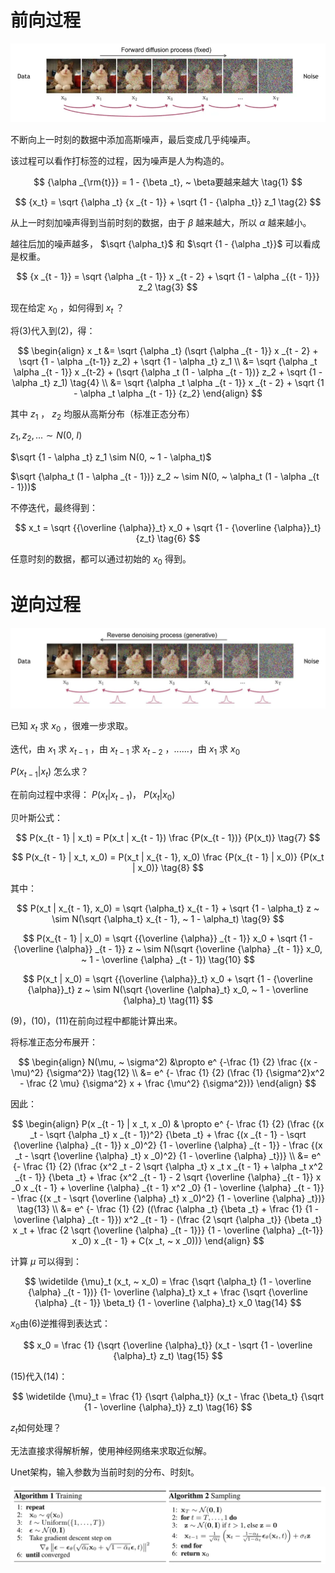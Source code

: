 # 前向过程

![](https://github.com/RuiqingTang/picx-images-hosting/raw/master/image/前向.45hbbbx3s.webp)

不断向上一时刻的数据中添加高斯噪声，最后变成几乎纯噪声。

该过程可以看作打标签的过程，因为噪声是人为构造的。

$$
{\alpha _{\rm{t}}} = 1 - {\beta _t}, ~ \beta要越来越大 \tag{1}
$$

$$
{x_t} = \sqrt {\alpha _t} {x _{t - 1}} + \sqrt {1 - {\alpha _t}} z_1 \tag{2}
$$

从上一时刻加噪声得到当前时刻的数据，由于 ${\beta}$ 越来越大，所以 $\alpha$ 越来越小。

越往后加的噪声越多， $\sqrt {\alpha_t}$ 和 $\sqrt {1 - {\alpha _t}}$ 可以看成是权重。

$$
{x _{t - 1}} = \sqrt {\alpha _{t - 1}} x _{t - 2} + \sqrt {1 - \alpha _{{t - 1}}} z_2 \tag{3}
$$

现在给定 $x_0$ ，如何得到 $x_t$ ？

将(3)代入到(2)，得：

$$
\begin{align}
x _t &= \sqrt {\alpha _t} (\sqrt {\alpha _{t - 1}} x _{t - 2} + \sqrt {1 - \alpha _{t-1}} z_2) + \sqrt {1 - \alpha _t} z_1 \\
    &= \sqrt {\alpha _t \alpha _{t - 1}} x _{t-2} + (\sqrt {\alpha _t (1 - \alpha _{t - 1})} z_2 + \sqrt {1 - \alpha _t} z_1) \tag{4} \\
    &= \sqrt {\alpha _t \alpha _{t - 1}} x _{t - 2} + \sqrt {1 - \alpha _t \alpha _{t - 1}} {z_2} 
\end{align}
$$

其中 $z_1$ ， $z_2$ 均服从高斯分布（标准正态分布）

$z_1, z_2,... \sim N(0, ~ I)$

$\sqrt {1 - \alpha _t} z_1 \sim N(0, ~ 1 - \alpha_t)$​

$\sqrt {\alpha_t (1 - \alpha _{t - 1})} z_2 ~ \sim N(0, ~ \alpha_t (1 - \alpha _{t - 1}))$

不停迭代，最终得到：

$$
x_t = \sqrt {{\overline {\alpha}}_t} x_0 + \sqrt {1 - {\overline {\alpha}}_t}{z_t} \tag{6}
$$

任意时刻的数据，都可以通过初始的 $x_0$ 得到。

# 逆向过程

![](https://github.com/RuiqingTang/picx-images-hosting/raw/master/image/逆向.8kzvuysbhd.webp)

已知 $x_t$ 求 $x_0$ ，很难一步求取。

迭代，由 $x_1$ 求 $x_{t - 1}$ ，由 $x_{t - 1}$ 求 $x_{t - 2}$ ，......，由 $x_1$ 求 $x_0$ 

$P(x_{t - 1} | x_t)$ 怎么求？

在前向过程中求得： $P(x _t | x _{t - 1})$， $P(x _t | x_0)$

贝叶斯公式：

$$
P(x_{t - 1} | x_t) = P(x_t | x_{t - 1}) \frac {P(x_{t - 1})} {P(x_t)} \tag{7}
$$

$$
P(x_{t - 1} | x_t, x_0) = P(x_t | x_{t - 1}, x_0) \frac {P(x_{t - 1} | x_0)} {P(x_t | x_0)} \tag{8}
$$

其中：

$$
P(x_t | x_{t - 1}, x_0) = \sqrt {\alpha_t} x_{t - 1} + \sqrt {1 - \alpha_t} z ~ \sim N(\sqrt {\alpha_t} x_{t - 1}, ~ 1 - \alpha_t) \tag{9}
$$

$$
P(x_{t - 1} | x_0) = \sqrt {{\overline {\alpha}} _{t - 1}} x_0 + \sqrt {1 - {\overline {\alpha}} _{t - 1}} z ~ \sim N(\sqrt {\overline {\alpha} _{t - 1}} x_0, ~ 1 - \overline {\alpha} _{t - 1}) \tag{10}
$$

$$
P(x_t | x_0) = \sqrt {{\overline {\alpha}}_t} x_0 + \sqrt {1 - {\overline {\alpha}}_t} z ~ \sim N(\sqrt {\overline {\alpha}_t} x_0, ~ 1 - \overline {\alpha}_t) \tag{11}
$$

(9)，(10)，(11)在前向过程中都能计算出来。

将标准正态分布展开：

$$
\begin{align}
N(\mu, ~ \sigma^2) &\propto e^ {-\frac {1} {2} \frac {(x - \mu)^2} {\sigma^2}} \tag{12} \\
&= e^ {- \frac {1} {2} (\frac {1} {\sigma^2}x^2 - \frac {2 \mu} {\sigma^2} x + \frac {\mu^2} {\sigma^2})}
\end{align}
$$

因此：

$$
\begin{align}
P(x _{t - 1} | x _t, x _0) & \propto e^ {- \frac {1} {2} (\frac {(x _t - \sqrt {\alpha _t} x _{t - 1})^2} {\beta _t} + \frac {(x _{t - 1} - \sqrt {\overline {\alpha} _{t - 1}} x _0)^2} {1 - \overline {\alpha} _{t - 1}} - \frac {(x _t - \sqrt {\overline {\alpha} _t} x _0)^2} {1 - \overline {\alpha} _t})} \\
&= e^ {- \frac {1} {2} (\frac {x^2 _t - 2 \sqrt {\alpha _t} x _t x _{t - 1} + \alpha _t x^2 _{t - 1}} {\beta _t} + \frac {x^2 _{t - 1} - 2 \sqrt {\overline {\alpha} _{t - 1}} x _0 x _{t - 1} + \overline {\alpha} _{t - 1} x^2 _0} {1 - \overline {\alpha} _{t - 1}} - \frac {(x _t - \sqrt {\overline {\alpha} _t} x _0)^2} {1 - \overline {\alpha} _t})} \tag{13} \\
&= e^ {- \frac {1} {2} ((\frac {\alpha _t} {\beta _t} + \frac {1} {1 - \overline {\alpha} _{t - 1}}) x^2 _{t - 1} - (\frac {2 \sqrt {\alpha _t}} {\beta _t} x _t + \frac {2 \sqrt {\overline {\alpha} _{t - 1}}} {1 - \overline {\alpha} _{t-1}} x _0) x _{t - 1} + C(x _t, ~ x _0))}
\end{align}
$$

计算 $\mu$ 可以得到：

$$
\widetilde {\mu}_t (x_t, ~ x_0) = \frac {\sqrt {\alpha_t} (1 - \overline {\alpha} _{t - 1})} {1- \overline {\alpha}_t} x_t + \frac {\sqrt {\overline {\alpha} _{t - 1}} \beta_t} {1 - \overline {\alpha}_t} x_0 \tag{14}
$$

$x_0$由(6)逆推得到表达式：

$$
x_0 = \frac {1} {\sqrt {\overline {\alpha}_t}} (x_t - \sqrt {1 - \overline {\alpha}_t} z_t) \tag{15}
$$

(15)代入(14)：

$$
\widetilde {\mu}_t = \frac {1} {\sqrt {\alpha_t}} (x_t - \frac {\beta_t} {\sqrt {1 - \overline {\alpha}_t}} z_t) \tag{16}
$$

$z_t$​​如何处理？

无法直接求得解析解，使用神经网络来求取近似解。

Unet架构，输入参数为当前时刻的分布、时刻t。

![](https://github.com/RuiqingTang/picx-images-hosting/raw/master/image/algo.231o1nh6cg.webp)








